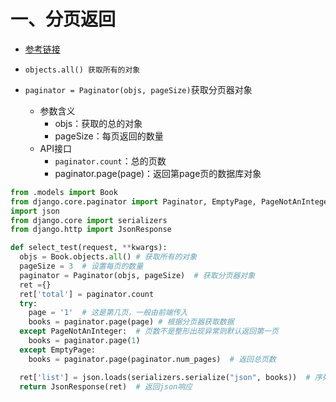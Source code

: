 # 一、分页返回

- [参考链接](https://blog.csdn.net/shirukai/article/details/81086272?ops_request_misc=%257B%2522request%255Fid%2522%253A%2522166662912316782395335100%2522%252C%2522scm%2522%253A%252220140713.130102334..%2522%257D&request_id=166662912316782395335100&biz_id=0&utm_medium=distribute.pc_search_result.none-task-blog-2~all~sobaiduend~default-1-81086272-null-null.142^v59^pc_new_rank,201^v3^control_1&utm_term=Django%20%E5%88%86%E9%A1%B5%E6%9F%A5%E8%AF%A2&spm=1018.2226.3001.4187)

- `objects.all() 获取所有的对象`
- `paginator = Paginator(objs, pageSize)`获取分页器对象
  - 参数含义
    - objs：获取的总的对象
    - pageSize：每页返回的数量
  - API接口
    - `paginator.count`：总的页数
    -  paginator.page(page)：返回第page页的数据库对象

```python
from .models import Book
from django.core.paginator import Paginator, EmptyPage, PageNotAnInteger
import json
from django.core import serializers
from django.http import JsonResponse

def select_test(request, **kwargs):
  objs = Book.objects.all() # 获取所有的对象
  pageSize = 3  # 设置每页的数量
  paginator = Paginator(objs, pageSize)  # 获取分页器对象
  ret ={}
  ret['total'] = paginator.count
  try:
    page = '1'  # 这是第几页，一般由前端传入
    books = paginator.page(page) # 根据分页器获取数据
  except PageNotAnInteger:  # 页数不是整形出现异常则默认返回第一页
    books = paginator.page(1)
  except EmptyPage:
    books = paginator.page(paginator.num_pages)  # 返回总页数

  ret['list'] = json.loads(serializers.serialize("json", books))  # 序列化对象
  return JsonResponse(ret)  # 返回json响应
```

